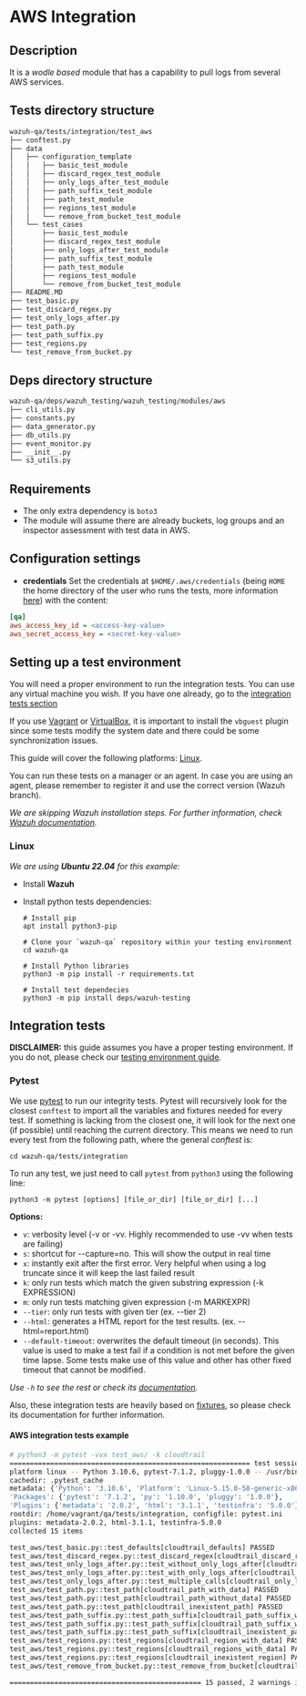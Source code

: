 # AWS Integration

## Description

It is a _wodle based_ module that has a capability to pull logs from several AWS services.

## Tests directory structure

```bash
wazuh-qa/tests/integration/test_aws
├── conftest.py
├── data
│   ├── configuration_template
│   │   ├── basic_test_module
│   │   ├── discard_regex_test_module
│   │   ├── only_logs_after_test_module
│   │   ├── path_suffix_test_module
│   │   ├── path_test_module
│   │   ├── regions_test_module
│   │   └── remove_from_bucket_test_module
│   └── test_cases
│       ├── basic_test_module
│       ├── discard_regex_test_module
│       ├── only_logs_after_test_module
│       ├── path_suffix_test_module
│       ├── path_test_module
│       ├── regions_test_module
│       └── remove_from_bucket_test_module
├── README.MD
├── test_basic.py
├── test_discard_regex.py
├── test_only_logs_after.py
├── test_path.py
├── test_path_suffix.py
├── test_regions.py
└── test_remove_from_bucket.py
```

## Deps directory structure

```bash
wazuh-qa/deps/wazuh_testing/wazuh_testing/modules/aws
├── cli_utils.py
├── constants.py
├── data_generator.py
├── db_utils.py
├── event_monitor.py
├── __init__.py
└── s3_utils.py
```

## Requirements

- The only extra dependency is `boto3`
- The module will assume there are already buckets, log groups and an inspector assessment with test data in AWS.

## Configuration settings

- **credentials**
    Set the credentials at `$HOME/.aws/credentials` (being `HOME` the home directory of the user who runs the tests, more information [here](https://documentation.wazuh.com/current/amazon/services/prerequisites/credentials.html#profiles)) with the content:

```ini
[qa]
aws_access_key_id = <access-key-value>
aws_secret_access_key = <secret-key-value>
```

## Setting up a test environment

You will need a proper environment to run the integration tests. You can use any virtual machine you wish. If you have
one already, go to the [integration tests section](#integration-tests)

If you use [Vagrant](https://www.vagrantup.com/downloads.html)
or [VirtualBox](https://www.virtualbox.org/wiki/Downloads), it is important to install the `vbguest` plugin since some
tests modify the system date and there could be some synchronization issues.

This guide will cover the following platforms: [Linux](#linux).

You can run these tests on a manager or an agent. In case you are using an agent, please remember to register it and use
the correct version (Wazuh branch).

_We are skipping Wazuh installation steps. For further information,
check [Wazuh documentation](https://documentation.wazuh.com/current/installation-guide/index.html)._

### Linux

_We are using **Ubuntu 22.04** for this example:_

- Install **Wazuh**

- Install python tests dependencies:

    ```shell script
    # Install pip
    apt install python3-pip

    # Clone your `wazuh-qa` repository within your testing environment
    cd wazuh-qa

    # Install Python libraries
    python3 -m pip install -r requirements.txt

    # Install test dependecies
    python3 -m pip install deps/wazuh-testing
    ```


## Integration tests

**DISCLAIMER:** this guide assumes you have a proper testing environment. If you do not, please check
our [testing environment guide](#setting-up-a-test-environment).

### Pytest

We use [pytest](https://docs.pytest.org/en/latest/contents.html) to run our integrity tests. Pytest will recursively
look for the closest `conftest` to import all the variables and fixtures needed for every test. If something is lacking
from the closest one, it will look for the next one (if possible) until reaching the current directory. This means we
need to run every test from the following path, where the general _conftest_ is:

```shell script
cd wazuh-qa/tests/integration
```

To run any test, we just need to call `pytest` from `python3` using the following line:

```shell script
python3 -m pytest [options] [file_or_dir] [file_or_dir] [...]
```

**Options:**

- `v`: verbosity level (-v or -vv. Highly recommended to use -vv when tests are failing)
- `s`: shortcut for --capture=no. This will show the output in real time
- `x`: instantly exit after the first error. Very helpful when using a log truncate since it will keep the last failed
  result
- `k`: only run tests which match the given substring expression (-k EXPRESSION)
- `m`: only run tests matching given expression (-m MARKEXPR)
- `--tier`: only run tests with given tier (ex. --tier 2)
- `--html`: generates a HTML report for the test results. (ex. --html=report.html)
- `--default-timeout`: overwrites the default timeout (in seconds). This value is used to make a test fail if a
  condition is not met before the given time lapse. Some tests make use of this value and other has other fixed timeout
  that cannot be modified.

_Use `-h` to see the rest or check its [documentation](https://docs.pytest.org/en/latest/usage.html)._

Also, these integration tests are heavily based on [fixtures](https://docs.pytest.org/en/latest/fixture.html), so please
check its documentation for further information.

#### AWS integration tests example

```bash
# python3 -m pytest -vvx test_aws/ -k cloudtrail
=========================================================== test session starts ======================================================
platform linux -- Python 3.10.6, pytest-7.1.2, pluggy-1.0.0 -- /usr/bin/python3
cachedir: .pytest_cache
metadata: {'Python': '3.10.6', 'Platform': 'Linux-5.15.0-58-generic-x86_64-with-glibc2.35',
'Packages': {'pytest': '7.1.2', 'py': '1.10.0', 'pluggy': '1.0.0'},
'Plugins': {'metadata': '2.0.2', 'html': '3.1.1', 'testinfra': '5.0.0'}}
rootdir: /home/vagrant/qa/tests/integration, configfile: pytest.ini
plugins: metadata-2.0.2, html-3.1.1, testinfra-5.0.0
collected 15 items

test_aws/test_basic.py::test_defaults[cloudtrail_defaults] PASSED                                                               [  6%]
test_aws/test_discard_regex.py::test_discard_regex[cloudtrail_discard_regex] PASSED                                             [ 13%]
test_aws/test_only_logs_after.py::test_without_only_logs_after[cloudtrail_without_only_logs_after] PASSED                       [ 20%]
test_aws/test_only_logs_after.py::test_with_only_logs_after[cloudtrail_with_only_logs_after] PASSED                             [ 26%]
test_aws/test_only_logs_after.py::test_multiple_calls[cloudtrail_only_logs_after_multiple_calls] PASSED                         [ 33%]
test_aws/test_path.py::test_path[cloudtrail_path_with_data] PASSED                                                              [ 40%]
test_aws/test_path.py::test_path[cloudtrail_path_without_data] PASSED                                                           [ 46%]
test_aws/test_path.py::test_path[cloudtrail_inexistent_path] PASSED                                                             [ 53%]
test_aws/test_path_suffix.py::test_path_suffix[cloudtrail_path_suffix_with_data] PASSED                                         [ 60%]
test_aws/test_path_suffix.py::test_path_suffix[cloudtrail_path_suffix_without_data] PASSED                                      [ 66%]
test_aws/test_path_suffix.py::test_path_suffix[cloudtrail_inexistent_path_suffix] PASSED                                        [ 73%]
test_aws/test_regions.py::test_regions[cloudtrail_region_with_data] PASSED                                                      [ 80%]
test_aws/test_regions.py::test_regions[cloudtrail_regions_with_data] PASSED                                                     [ 86%]
test_aws/test_regions.py::test_regions[cloudtrail_inexistent_region] PASSED                                                     [ 93%]
test_aws/test_remove_from_bucket.py::test_remove_from_bucket[cloudtrail_remove_from_bucket] PASSED                              [100%]

=============================================== 15 passed, 2 warnings in 332.67s (0:05:32) ===========================================
```
